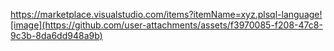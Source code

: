 https://marketplace.visualstudio.com/items?itemName=xyz.plsql-language![image](https://github.com/user-attachments/assets/f3970085-f208-47c8-9c3b-8da6dd948a9b)
